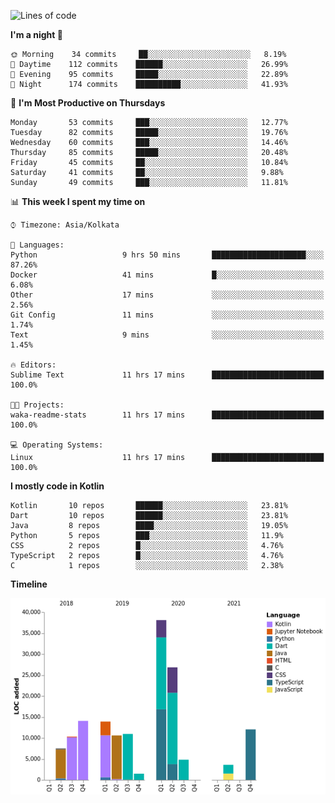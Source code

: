 <!--START_SECTION:waka-->
![Lines of code](https://img.shields.io/badge/From%20Hello%20World%20I've%20written-279672%20Lines%20of%20code-blue)

**I'm a night 🦉** 

```text
🌞 Morning    34 commits     ██░░░░░░░░░░░░░░░░░░░░░░░   8.19% 
🌆 Daytime    112 commits    ██████░░░░░░░░░░░░░░░░░░░   26.99% 
🌃 Evening    95 commits     █████░░░░░░░░░░░░░░░░░░░░   22.89% 
🌙 Night      174 commits    ██████████░░░░░░░░░░░░░░░   41.93%

```
📅 **I'm Most Productive on Thursdays** 

```text
Monday       53 commits     ███░░░░░░░░░░░░░░░░░░░░░░   12.77% 
Tuesday      82 commits     █████░░░░░░░░░░░░░░░░░░░░   19.76% 
Wednesday    60 commits     ███░░░░░░░░░░░░░░░░░░░░░░   14.46% 
Thursday     85 commits     █████░░░░░░░░░░░░░░░░░░░░   20.48% 
Friday       45 commits     ██░░░░░░░░░░░░░░░░░░░░░░░   10.84% 
Saturday     41 commits     ██░░░░░░░░░░░░░░░░░░░░░░░   9.88% 
Sunday       49 commits     ███░░░░░░░░░░░░░░░░░░░░░░   11.81%

```


📊 **This week I spent my time on** 

```text
⌚︎ Timezone: Asia/Kolkata

💬 Languages: 
Python                   9 hrs 50 mins       █████████████████████░░░░   87.26% 
Docker                   41 mins             █░░░░░░░░░░░░░░░░░░░░░░░░   6.08% 
Other                    17 mins             ░░░░░░░░░░░░░░░░░░░░░░░░░   2.56% 
Git Config               11 mins             ░░░░░░░░░░░░░░░░░░░░░░░░░   1.74% 
Text                     9 mins              ░░░░░░░░░░░░░░░░░░░░░░░░░   1.45%

🔥 Editors: 
Sublime Text             11 hrs 17 mins      █████████████████████████   100.0%

🐱‍💻 Projects: 
waka-readme-stats        11 hrs 17 mins      █████████████████████████   100.0%

💻 Operating Systems: 
Linux                    11 hrs 17 mins      █████████████████████████   100.0%

```

**I mostly code in Kotlin** 

```text
Kotlin       10 repos       ██████░░░░░░░░░░░░░░░░░░░   23.81% 
Dart         10 repos       ██████░░░░░░░░░░░░░░░░░░░   23.81% 
Java         8 repos        ████░░░░░░░░░░░░░░░░░░░░░   19.05% 
Python       5 repos        ███░░░░░░░░░░░░░░░░░░░░░░   11.9% 
CSS          2 repos        █░░░░░░░░░░░░░░░░░░░░░░░░   4.76% 
TypeScript   2 repos        █░░░░░░░░░░░░░░░░░░░░░░░░   4.76% 
C            1 repos        ░░░░░░░░░░░░░░░░░░░░░░░░░   2.38%

```


**Timeline**

![Chart not found](https://github.com/prabhatdev/prabhatdev/blob/master/charts/bar_graph.png) 


<!--END_SECTION:waka-->

